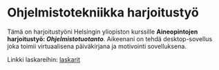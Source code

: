 # Ohjelmistotekniikka harjoitustyö

Tämä on harjoitustyöni Helsingin yliopiston kurssille **Aineopintojen harjoitustyö: _Ohjelmistotuotanto_**. 
Aikeenani on tehdä desktop-sovellus joka toimii virtuaalisena päiväkirjana ja motivointi sovelluksena. 

Linkki laskareihin: [laskarit](https://github.com/LauraImmonen/ot-harjoitustyo/tree/master/laskarit)
